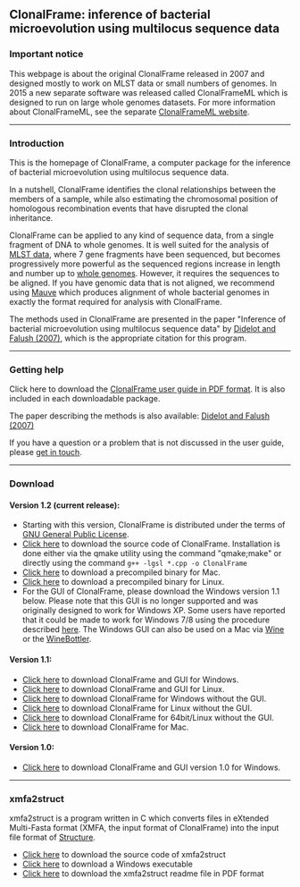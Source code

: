 ## ClonalFrame: inference of bacterial microevolution using multilocus sequence data

### Important notice

This webpage is about the original ClonalFrame released in 2007 and designed mostly to work on MLST data or small numbers of genomes. In 2015 a new separate software was released called ClonalFrameML which is designed to run on large whole genomes datasets. For more information about ClonalFrameML, see the separate <a href="https://github.com/xavierdidelot/ClonalFrameML">ClonalFrameML website</a>.

---

### Introduction

This is the homepage of ClonalFrame, a computer package for the inference of bacterial microevolution using multilocus sequence data. 

In a nutshell, ClonalFrame identifies the clonal relationships between the members of a sample, while also estimating the chromosomal position of homologous recombination events that have disrupted the clonal inheritance. 

ClonalFrame can be applied to any kind of sequence data, from a single fragment of DNA to whole genomes. It is well suited for the analysis of <a href="http://pubmlst.org/">MLST data</a>, where 7 gene fragments have been sequenced, but becomes progressively more powerful as the sequenced regions increase in length and number up to <a href="http://www.genomesonline.org/">whole genomes</a>. However, it requires the sequences to be aligned. If you have genomic data that is not aligned, we recommend using <a href="http://gel.ahabs.wisc.edu/mauve/">Mauve</a> which produces alignment of whole bacterial genomes in exactly the format required for analysis with ClonalFrame. 

The methods used in ClonalFrame are presented in the paper "Inference of bacterial microevolution using multilocus sequence data" by <a href="http://www.genetics.org/cgi/content/abstract/175/3/1251">Didelot and Falush (2007)</a>, which is the appropriate citation for this program. 

---
### Getting help

Click here to download the <a href="http://www.stats.ox.ac.uk/~didelot/files/clonalframe-userguide.pdf">ClonalFrame user guide in PDF format</a>. It is also included in each downloadable package.

The paper describing the methods is also available: <a href="http://www.genetics.org/cgi/content/abstract/175/3/1251">Didelot and Falush (2007)</a> 

If you have a question or a problem that is not discussed in the user guide, please <a href="contact.htm">get in touch</a>. 

---
### Download

#### Version 1.2 (current release): 

* Starting with this version, ClonalFrame is distributed under the terms of <a href="http://www.gnu.org/licenses/gpl.html">GNU General Public License</a>.
* <a href="http://www.stats.ox.ac.uk/~didelot/files/ClonalFrame-1.2.tar.gz">Click here</a> to download the source code of ClonalFrame. Installation is done either via the qmake utility using the command "qmake;make" or directly using the command `g++ -lgsl *.cpp -o ClonalFrame`
* <a href="http://www.stats.ox.ac.uk/~didelot/files/ClonalFrame-1.2-Mac.zip">Click here</a> to download a precompiled binary for Mac.
* <a href="http://www.stats.ox.ac.uk/~didelot/files/ClonalFrame-1.2-Lin.zip">Click here</a> to download a precompiled binary for Linux.
* For the GUI of ClonalFrame, please download the Windows version 1.1 below. Please note that this GUI is no longer supported and was originally designed to work for Windows XP. Some users have reported that it could be made to work for Windows 7/8 using the procedure described <a href="http://windows.microsoft.com/en-GB/windows7/products/features/windows-xp-mode">here</a>. The Windows GUI can also be used on a Mac via <a href=http://www.winehq.org/>Wine</a> or the <a href="http://winebottler.kronenberg.org/">WineBottler</a>. 

#### Version 1.1:

* <a href="http://www.stats.ox.ac.uk/~didelot/files/clonalframeinstaller.zip">Click here</a> to download ClonalFrame and GUI for Windows. 
* <a href="http://www.stats.ox.ac.uk/~didelot/files/clonalframelinuxgui.zip">Click here</a> to download ClonalFrame and GUI for Linux. 
* <a href="http://www.stats.ox.ac.uk/~didelot/files/clonalframewin.zip">Click here</a> to download ClonalFrame for Windows without the GUI. 
* <a href="http://www.stats.ox.ac.uk/~didelot/files/clonalframelinux.zip">Click here</a> to download ClonalFrame for Linux without the GUI. 
* <a href="http://www.stats.ox.ac.uk/~didelot/files/clonalframelinux64.zip">Click here</a> to download ClonalFrame for 64bit/Linux without the GUI.
* <a href="http://www.stats.ox.ac.uk/~didelot/files/clonalframemac.zip">Click here</a> to download ClonalFrame for Mac. 

#### Version 1.0:

* <a href="http://www.stats.ox.ac.uk/~didelot/files/clonalframeinstaller10.zip">Click here</a> to download ClonalFrame and GUI version 1.0 for Windows.

---
### xmfa2struct

xmfa2struct is a program written in C which converts files in eXtended Multi-Fasta format (XMFA, the input format of ClonalFrame) into the input file format of <a href="http://pritch.bsd.uchicago.edu/structure.html">Structure</a>.

* <a href="http://www.stats.ox.ac.uk/~didelot/files/xmfa2struct.c">Click here</a> to download the source code of xmfa2struct
* <a href="http://www.stats.ox.ac.uk/~didelot/files/xmfa2struct.zip">Click here</a> to download a Windows executable
* <a href="http://www.stats.ox.ac.uk/~didelot/files/xmfa2struct.pdf">Click here</a> to download the xmfa2struct readme file in PDF format
